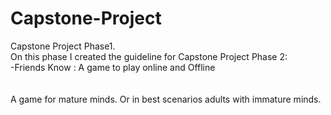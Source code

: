 # Capstone-Project
Capstone Project Phase1.<br/>
On this phase I created the guideline for Capstone Project Phase 2:<br/>
-Friends Know : A game to play online and Offline<br/>
<br/><br/>
A game for mature minds. Or in best scenarios adults with immature minds.
